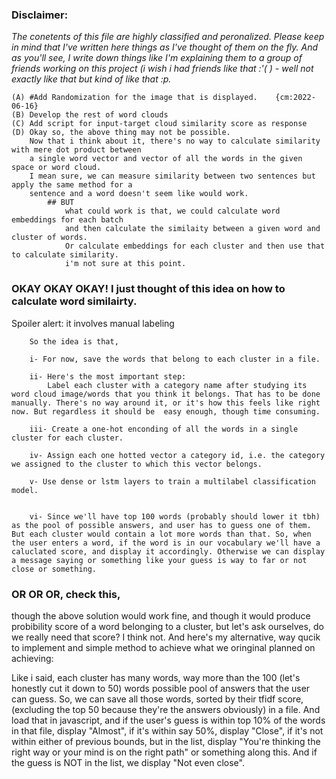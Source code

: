 ### Disclaimer: 
*The conetents of this file are highly classified and peronalized. Please keep in mind that I've written here things as I've thought of them on the fly. And as you'll see, I write down things like I'm explaining them to a group of friends working on this project (i wish i had friends like that :'( ) - well not exactly like that but kind of like that :p.*

    (A) #Add Randomization for the image that is displayed.    {cm:2022-06-16}
    (B) Develop the rest of word clouds
    (C) Add script for input-target cloud similarity score as response
    (D) Okay so, the above thing may not be possible. 
        Now that i think about it, there's no way to calculate similarity with mere dot product between
        a single word vector and vector of all the words in the given space or word cloud.
        I mean sure, we can measure similarity between two sentences but apply the same method for a
        sentence and a word doesn't seem like would work.
            ## BUT
                what could work is that, we could calculate word embeddings for each batch
                and then calculate the similaity between a given word and cluster of words.
                Or calculate embeddings for each cluster and then use that to calculate similarity.
                i'm not sure at this point.

### OKAY OKAY OKAY! I just thought of this idea on how to calculate word similairty.
        
Spoiler alert: it involves manual labeling

        So the idea is that, 

        i- For now, save the words that belong to each cluster in a file.
        
        ii- Here's the most important step:
            Label each cluster with a category name after studying its word cloud image/words that you think it belongs. That has to be done manually. There's no way around it, or it's how this feels like right now. But regardless it should be  easy enough, though time consuming.
        
        iii- Create a one-hot enconding of all the words in a single cluster for each cluster.
        
        iv- Assign each one hotted vector a category id, i.e. the category we assigned to the cluster to which this vector belongs.

        v- Use dense or lstm layers to train a multilabel classification model.


        vi- Since we'll have top 100 words (probably should lower it tbh) as the pool of possible answers, and user has to guess one of them. But each cluster would contain a lot more words than that. So, when the user enters a word, if the word is in our vocabulary we'll have a caluclated score, and display it accordingly. Otherwise we can display a message saying or something like your guess is way to far or not close or something.


### OR OR OR, check this,
though the above solution would work fine, and though it would produce probibility score of a word belonging to a cluster, but let's ask ourselves, do we really need that score? I think not. And here's my alternative, way qucik to implement and simple method to achieve what we oringinal planned on achieving:

Like i said, each cluster has many words, way more than the 100 (let's honestly cut it down to 50) words possible pool of answers that the user can guess. So, we can save all those words, sorted by their tfidf score, (excluding the top 50 because they're the answers obviously) in a file. And load that in javascript, and if the user's guess is within top 10% of the words in that file, display "Almost", if it's within say 50%, display "Close", if it's not within either of previous bounds, but in the list, display "You're thinking the right way or your mind is on the right path" or something along this. And if the guess is NOT in the list, we display "Not even close".